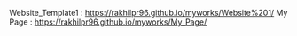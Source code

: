 Website_Template1 : https://rakhilpr96.github.io/myworks/Website%201/
My Page : https://rakhilpr96.github.io/myworks/My_Page/
